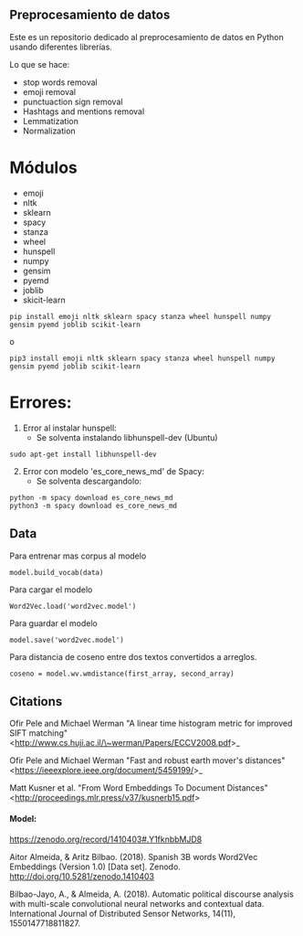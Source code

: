 ## Preprocesamiento de datos
Este es un repositorio dedicado al preprocesamiento de datos en Python usando diferentes librerías.

Lo que se hace:
* stop words removal
* emoji removal
* punctuaction sign removal
* Hashtags and mentions removal
* Lemmatization
* Normalization

# Módulos
* emoji 
* nltk
* sklearn
* spacy 
* stanza
* wheel
* hunspell
* numpy
* gensim
* pyemd
* joblib
* skicit-learn
```
pip install emoji nltk sklearn spacy stanza wheel hunspell numpy gensim pyemd joblib scikit-learn
```
o
```
pip3 install emoji nltk sklearn spacy stanza wheel hunspell numpy gensim pyemd joblib scikit-learn
```

# Errores:
1. Error al instalar hunspell:
   - Se solventa instalando libhunspell-dev (Ubuntu)
  
  ```
  sudo apt-get install libhunspell-dev
  ```
2. Error con modelo 'es_core_news_md' de Spacy:
   - Se solventa descargandolo:

  ```
  python -m spacy download es_core_news_md
  python3 -m spacy download es_core_news_md
  ```
## Data
Para entrenar mas corpus al modelo
```
model.build_vocab(data)
```

Para cargar el modelo
```
Word2Vec.load('word2vec.model')
```

Para guardar el modelo
```
model.save('word2vec.model')
```

Para distancia de coseno entre dos textos convertidos a arreglos.
```
coseno = model.wv.wmdistance(first_array, second_array)
```

## Citations
Ofir Pele and Michael Werman "A linear time histogram metric for improved SIFT matching" &lt;http://www.cs.huji.ac.il/\~werman/Papers/ECCV2008.pdf&gt;_

Ofir Pele and Michael Werman "Fast and robust earth mover's distances" &lt;https://ieeexplore.ieee.org/document/5459199/&gt;_

Matt Kusner et al. "From Word Embeddings To Document Distances" &lt;http://proceedings.mlr.press/v37/kusnerb15.pdf&gt;

#### **Model:** 

https://zenodo.org/record/1410403#.Y1fknbbMJD8

Aitor Almeida, & Aritz Bilbao. (2018). Spanish 3B words Word2Vec Embeddings (Version 1.0) [Data set]. Zenodo. http://doi.org/10.5281/zenodo.1410403

Bilbao-Jayo, A., & Almeida, A. (2018). Automatic political discourse analysis with multi-scale convolutional neural networks and contextual data. International Journal of Distributed Sensor Networks, 14(11), 1550147718811827.
